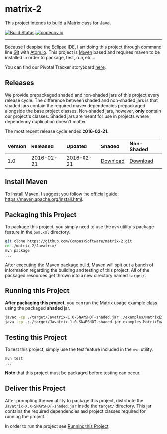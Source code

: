 # matrix-2

This project intends to build a Matrix class for Java.

[![Build Status](https://travis-ci.org/CompassSoftware/matrix-2.svg?branch=master)](https://travis-ci.org/CompassSoftware/matrix-2)
[![codecov.io](https://codecov.io/github/CompassSoftware/matrix-2/coverage.svg?branch=master)](https://codecov.io/github/CompassSoftware/matrix-2?branch=master)

---

Because I despise the [Eclipse IDE](https://eclipse.org/downloads/), I am doing this project through command line [Git](https://git-scm.com/) with [Atom.io](https://atom.io/).
This project is [Maven](https://maven.apache.org/) based and requires maven to be installed in order to package, test, run, etc...

You can find our Pivotal Tracker storyboard [here](https://www.pivotaltracker.com/n/projects/1519179).

## Releases

We provide prepackaged shaded and non-shaded jars of this project every release cycle.
The difference between shaded and non-shaded jars is that shaded jars contain the required maven dependencies prepackaged alongside the base project classes.
Non-shaded jars, however, **only** contain our project's classes.
Shaded jars are meant for use in projects where dependency duplication doesn't matter.

The most recent release cycle ended **2016-02-21**.

|Version|Released|Updated|Shaded|Non-Shaded|
|:------|:-------|:------|:-----|:-------|
|1.0|2016-02-21|2016-02-21|[Download](https://mega.nz/#!w40DEDgb!rN-Ja50C-RizONFbcSLU1NEaam3mi0Eu-PoEKMcSLdw)|[Download](https://mega.nz/#!Yxd0wIqB!7WJdMTB8EbaCkQMhpq3pXdY0pEf7VEkM6kkubM-0E4o)|

## Install Maven

To install Maven, I suggest you follow the official guide: <https://maven.apache.org/install.html>.

## Packaging this Project

To package this project, you simply need to use the `mvn` utility's package feature in the `pom.xml` directory.

```bash
git clone https://github.com/CompassSoftware/matrix-2.git
cd ./matrix-2/Javatrix/
mvn package
...
```
After executing the Maven package build, Maven will spit out a bunch of information regarding the building and testing of this project.
All of the packaged resources get thrown into a new directory named `target/`.

## Running this Project

**After packaging this project**, you can run the Matrix usage example class using the packaged **shaded** jar.

```bash
javac -cp ./target/Javatrix-1.0-SNAPSHOT-shaded.jar ./examples/MatrixExample.java
java -cp .:./target/Javatrix-1.0-SNAPSHOT-shaded.jar examples.MatrixExample
```

## Testing this Project

To test this project, simply use the test feature included in the `mvn` utility.

```bash
mvn test
...
```

**Note** that this project must be packaged before testing can occur.

## Deliver this Project

After prompting the `mvn` utility to package this project, distribute the `Javatrix-X.X-SNAPSHOT-shaded.jar` inside the `target/` directory.
This jar contains the required dependencies and project classes required for running the project.

In order to run the project see [Running this Project](#running-this-project)
